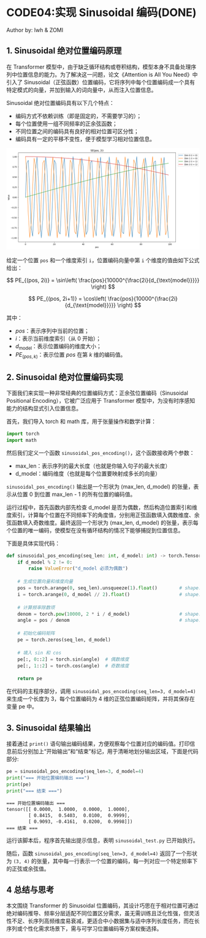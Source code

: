 <!--Copyright © ZOMI 适用于[License](https://github.com/Infrasys-AI/AIInfra)版权许可-->

# CODE04:实现 Sinusoidal 编码(DONE)

Author by: lwh & ZOMI

## 1. Sinusoidal 绝对位置编码原理

在 Transformer 模型中，由于缺乏循环结构或卷积结构，模型本身不具备处理序列中位置信息的能力。为了解决这一问题，论文《Attention is All You Need》中引入了 Sinusoidal（正弦函数）位置编码，它将序列中每个位置编码成一个具有特定模式的向量，并加到输入的词向量中，从而注入位置信息。  

Sinusoidal 绝对位置编码具有以下几个特点：

- 编码方式不依赖训练（即是固定的，不需要学习的）；
- 每个位置使用一组不同频率的正余弦函数；
- 不同位置之间的编码具有良好的相对位置可区分性；
- 编码具有一定的平移不变性，便于模型学习相对位置信息。

![](./images/Practice04Sinusoidal01.png)

给定一个位置 `pos` 和一个维度索引 `i`，位置编码向量中第 `i` 个维度的值由如下公式给出：

$$
PE_{(pos, 2i)} = \sin\left( \frac{pos}{10000^{\frac{2i}{d_{\text{model}}}}} \right)
$$

$$
PE_{(pos, 2i+1)} = \cos\left( \frac{pos}{10000^{\frac{2i}{d_{\text{model}}}}} \right)
$$

其中：

- $pos$：表示序列中当前的位置；
- $i$：表示当前维度索引（从 0 开始）；
- $d_{\text{model}}$：表示位置编码的维度大小；
- $PE_{(pos, k)}$：表示位置 $pos$ 在第 $k$ 维的编码值。

## 2. Sinusoidal 绝对位置编码实现

下面我们来实现一种非常经典的位置编码方式：正余弦位置编码（Sinusoidal Positional Encoding），它被广泛应用于 Transformer 模型中，为没有时序感知能力的结构显式引入位置信息。

首先，我们导入 torch 和 math 库，用于张量操作和数学计算：


```python
import torch
import math
```

然后我们定义一个函数 `sinusoidal_pos_encoding()`，这个函数接收两个参数：

- max_len：表示序列的最大长度（也就是你输入句子的最大长度）
- d_model：编码维度（也就是每个位置要映射成多长的向量）

`sinusoidal_pos_encoding()` 输出是一个形状为 (max_len, d_model) 的张量，表示从位置 0 到位置 max_len - 1 的所有位置的编码值。

运行过程中，首先函数内部先检查 d_model 是否为偶数，然后构造位置索引和维度索引，计算每个位置在不同频率下的角度值，分别用正弦函数填入偶数维度、余弦函数填入奇数维度。最终返回一个形状为 (max_len, d_model) 的张量，表示每个位置的唯一编码，使模型在没有循环结构的情况下能够捕捉到位置信息。

下面是具体实现代码：


```python
def sinusoidal_pos_encoding(seq_len: int, d_model: int) -> torch.Tensor:
    if d_model % 2 != 0:
        raise ValueError("d_model 必须为偶数")

    # 生成位置向量和维度向量
    pos = torch.arange(0, seq_len).unsqueeze(1).float()        # shape: (seq_len, 1)
    i = torch.arange(0, d_model // 2).float()                  # shape: (d_model/2,)

    # 计算频率除数项
    denom = torch.pow(10000, 2 * i / d_model)                  # shape: (d_model/2,)
    angle = pos / denom                                        # shape: (seq_len, d_model/2)

    # 初始化编码矩阵
    pe = torch.zeros(seq_len, d_model)

    # 填入 sin 和 cos
    pe[:, 0::2] = torch.sin(angle)  # 偶数维度
    pe[:, 1::2] = torch.cos(angle)  # 奇数维度

    return pe
```

在代码的主程序部分，调用 `sinusoidal_pos_encoding(seq_len=3, d_model=4)` 来生成一个长度为 3，每个位置编码为 4 维的正弦位置编码矩阵，并将其保存在变量 pe 中。

## 3. Sinusoidal 结果输出

接着通过 `print()` 语句输出编码结果，方便观察每个位置对应的编码值。打印信息前后分别加上“开始输出”和“结束”标记，用于清晰地划分输出区域，下面是代码部分:


```python
pe = sinusoidal_pos_encoding(seq_len=3, d_model=4)
print("=== 开始位置编码输出 ===")
print(pe)
print("=== 结束 ===")
```

    === 开始位置编码输出 ===
    tensor([[ 0.0000,  1.0000,  0.0000,  1.0000],
            [ 0.8415,  0.5403,  0.0100,  0.9999],
            [ 0.9093, -0.4161,  0.0200,  0.9998]])
    === 结束 ===

运行该脚本后，程序首先输出提示信息，表明 `sinusoidal_test.py` 已开始执行。

随后，函数 `sinusoidal_pos_encoding(seq_len=3, d_model=4)` 返回了一个形状为 `(3, 4)` 的张量，其中每一行表示一个位置的编码，每一列对应一个特定频率下的正弦或余弦值。

## 4 总结与思考

本文围绕 Transformer 的 Sinusoidal 位置编码，其设计巧思在于相对位置可通过绝对编码推导、频率分层适配不同位置区分需求，虽无需训练且泛化性强，但灵活性不足、长序列高频维度易衰减，更适合中小数据集与适中序列长度任务，而在长序列或个性化需求场景下，需与可学习位置编码等方案权衡选择。
